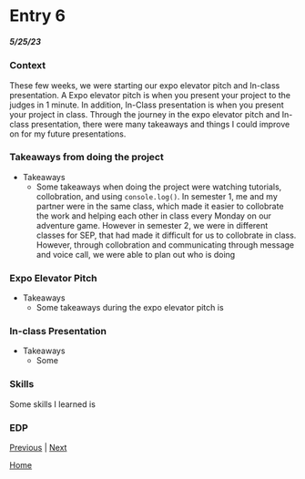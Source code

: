 # Entry 6
##### 5/25/23

### Context 
These few weeks, we were starting our expo elevator pitch and In-class presentation. A Expo elevator pitch is when you present your project to the judges in 1 minute. In addition, In-Class presentation is when you present your project in class. Through the journey in the expo elevator pitch and In-class presentation, there were many takeaways and things I could improve on for my future presentations. 

### Takeaways from doing the project
* Takeaways
    * Some takeaways when doing the project were watching tutorials, collobration, and using `console.log()`. In semester 1, me and my partner were in the same class, which made it easier to collobrate the work and helping each other in class every Monday on our adventure game. However in semester 2, we were in different classes for SEP, that had made it difficult for us to collobrate in class. However, through collobration and communicating through message and voice call, we were able to plan out who is doing 
    

### Expo Elevator Pitch 
* Takeaways 
    * Some takeaways during the expo elevator pitch is 

### In-class Presentation 
* Takeaways 
    * Some 
### Skills 
Some skills I learned is 

### EDP 



[Previous](entry05.md) | [Next](entry07.md)

[Home](../README.md)
